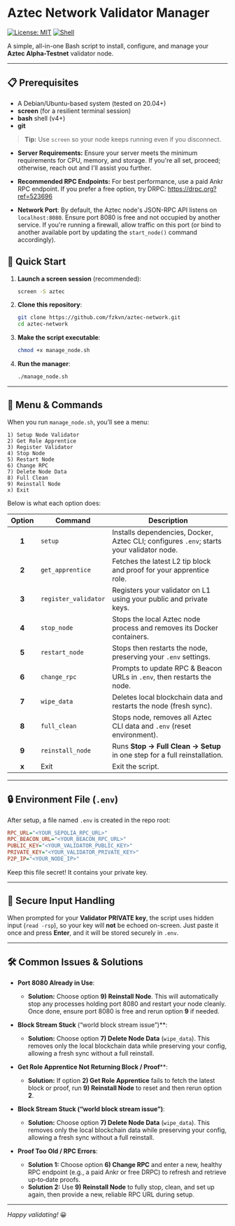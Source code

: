 # Aztec Network Validator Manager

[![License: MIT](https://img.shields.io/badge/License-MIT-yellow.svg)](LICENSE) [![Shell](https://img.shields.io/badge/Shell-Bash-green.svg)](https://www.gnu.org/software/bash/)

A simple, all-in-one Bash script to install, configure, and manage your **Aztec Alpha-Testnet** validator node.

---

## 📋 Prerequisites

- A Debian/Ubuntu-based system (tested on 20.04+)
- **screen** (for a resilient terminal session)
- **bash** shell (v4+)
- **git**

> **Tip:** Use `screen` so your node keeps running even if you disconnect.

- **Server Requirements:** Ensure your server meets the minimum requirements for CPU, memory, and storage. If you're all set, proceed; otherwise, reach out and I'll assist you further.
- **Recommended RPC Endpoints:** For best performance, use a paid Ankr RPC endpoint. If you prefer a free option, try DRPC: https://drpc.org?ref=523696

- **Network Port**: By default, the Aztec node's JSON-RPC API listens on `localhost:8080`. Ensure port 8080 is free and not occupied by another service. If you're running a firewall, allow traffic on this port (or bind to another available port by updating the `start_node()` command accordingly).

## 🚀 Quick Start

1. **Launch a screen session** (recommended):
   ```bash
   screen -S aztec
   ```
2. **Clone this repository**:
   ```bash
   git clone https://github.com/fzkvn/aztec-network.git
   cd aztec-network
   ```
3. **Make the script executable**:
   ```bash
   chmod +x manage_node.sh
   ```
4. **Run the manager**:
   ```bash
   ./manage_node.sh
   ```

---

## 📖 Menu & Commands

When you run `manage_node.sh`, you’ll see a menu:

```
1) Setup Node Validator
2) Get Role Apprentice
3) Register Validator
4) Stop Node
5) Restart Node
6) Change RPC
7) Delete Node Data
8) Full Clean
9) Reinstall Node
x) Exit
```

Below is what each option does:

| Option | Command              | Description                                                                                               |
|:------:|----------------------|-----------------------------------------------------------------------------------------------------------|
| **1**  | `setup`              | Installs dependencies, Docker, Aztec CLI; configures `.env`; starts your validator node.                 |
| **2**  | `get_apprentice`     | Fetches the latest L2 tip block and proof for your apprentice role.                                       |
| **3**  | `register_validator` | Registers your validator on L1 using your public and private keys.                                        |
| **4**  | `stop_node`          | Stops the local Aztec node process and removes its Docker containers.                                     |
| **5**  | `restart_node`       | Stops then restarts the node, preserving your `.env` settings.                                            |
| **6**  | `change_rpc`         | Prompts to update RPC & Beacon URLs in `.env`, then restarts the node.                                    |
| **7**  | `wipe_data`          | Deletes local blockchain data and restarts the node (fresh sync).                                          |
| **8**  | `full_clean`         | Stops node, removes all Aztec CLI data and `.env` (reset environment).                                    |
| **9**  | `reinstall_node`     | Runs **Stop → Full Clean → Setup** in one step for a full reinstallation.                                 |
| **x**  | Exit                 | Exit the script.                                                                                          |

---

## 🔒 Environment File (`.env`)

After setup, a file named `.env` is created in the repo root:

```ini
RPC_URL="<YOUR_SEPOLIA_RPC_URL>"
RPC_BEACON_URL="<YOUR_BEACON_RPC_URL>"
PUBLIC_KEY="<YOUR_VALIDATOR_PUBLIC_KEY>"
PRIVATE_KEY="<YOUR_VALIDATOR_PRIVATE_KEY>"
P2P_IP="<YOUR_NODE_IP>"
```

Keep this file secret! It contains your private key.

---

## 🔑 Secure Input Handling

When prompted for your **Validator PRIVATE key**, the script uses hidden input (`read -rsp`), so your key will **not** be echoed on-screen. Just paste it once and press **Enter**, and it will be stored securely in `.env`.

---

## 🛠️ Common Issues & Solutions

- **Port 8080 Already in Use**:
  - **Solution:** Choose option **9) Reinstall Node**. This will automatically stop any processes holding port 8080 and restart your node cleanly. Once done, ensure port 8080 is free and rerun option **9** if needed.

- **Block Stream Stuck** (“world block stream issue”)**:
  - **Solution:** Choose option **7) Delete Node Data** (`wipe_data`). This removes only the local blockchain data while preserving your config, allowing a fresh sync without a full reinstall.

- **Get Role Apprentice Not Returning Block / Proof****:
  - **Solution:** If option **2) Get Role Apprentice** fails to fetch the latest block or proof, run **9) Reinstall Node** to reset and then rerun option **2**.

- **Block Stream Stuck (“world block stream issue”)**:
  - **Solution:** Choose option **7) Delete Node Data** (`wipe_data`). This removes only the local blockchain data while preserving your config, allowing a fresh sync without a full reinstall.

- **Proof Too Old / RPC Errors**:
  - **Solution 1:** Choose option **6) Change RPC** and enter a new, healthy RPC endpoint (e.g., a paid Ankr or free DRPC) to refresh and retrieve up‑to‑date proofs.
  - **Solution 2:** Use **9) Reinstall Node** to fully stop, clean, and set up again, then provide a new, reliable RPC URL during setup.

---

*Happy validating!* 😀
